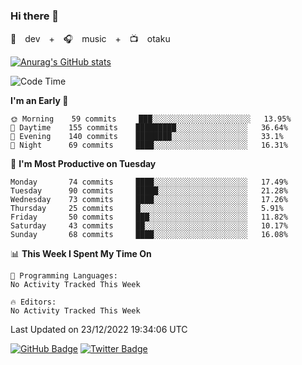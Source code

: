 ### Hi there 👋

🚀　dev　+　🎧　music　+　📺　otaku


[![Anurag's GitHub stats](https://github-readme-stats.vercel.app/api?username=koheitasaka&count_private=true&show_icons=true&theme=monokai)](https://github.com/koheitasaka/github-readme-stats)

<!--START_SECTION:waka-->
![Code Time](http://img.shields.io/badge/Code%20Time-1%2C161%20hrs%2023%20mins-blue)

**I'm an Early 🐤** 

```text
🌞 Morning    59 commits     ███░░░░░░░░░░░░░░░░░░░░░░   13.95% 
🌆 Daytime    155 commits    █████████░░░░░░░░░░░░░░░░   36.64% 
🌃 Evening    140 commits    ████████░░░░░░░░░░░░░░░░░   33.1% 
🌙 Night      69 commits     ████░░░░░░░░░░░░░░░░░░░░░   16.31%

```
📅 **I'm Most Productive on Tuesday** 

```text
Monday       74 commits     ████░░░░░░░░░░░░░░░░░░░░░   17.49% 
Tuesday      90 commits     █████░░░░░░░░░░░░░░░░░░░░   21.28% 
Wednesday    73 commits     ████░░░░░░░░░░░░░░░░░░░░░   17.26% 
Thursday     25 commits     █░░░░░░░░░░░░░░░░░░░░░░░░   5.91% 
Friday       50 commits     ███░░░░░░░░░░░░░░░░░░░░░░   11.82% 
Saturday     43 commits     ██░░░░░░░░░░░░░░░░░░░░░░░   10.17% 
Sunday       68 commits     ████░░░░░░░░░░░░░░░░░░░░░   16.08%

```


📊 **This Week I Spent My Time On** 

```text
💬 Programming Languages: 
No Activity Tracked This Week

🔥 Editors: 
No Activity Tracked This Week

```


 Last Updated on 23/12/2022 19:34:06 UTC
<!--END_SECTION:waka-->

[![GitHub Badge](https://img.shields.io/badge/GitHub-100000?style=for-the-badge&logo=github&logoColor=white)](https://github.com/koheitasaka)
[![Twitter Badge](https://img.shields.io/badge/Twitter-1DA1F2?style=for-the-badge&logo=twitter&logoColor=white)](https://twitter.com/sleep_asleep_)
